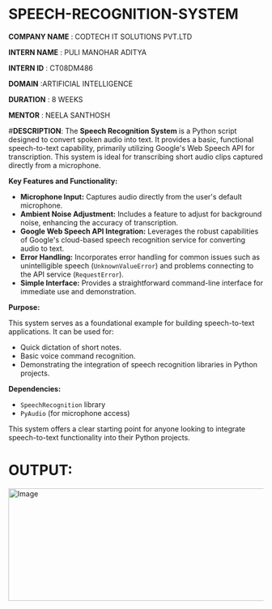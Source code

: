 # SPEECH-RECOGNITION-SYSTEM
**COMPANY NAME** : CODTECH IT SOLUTIONS PVT.LTD

**INTERN NAME**  : PULI MANOHAR ADITYA

**INTERN ID**    : CT08DM486

**DOMAIN**       :ARTIFICIAL INTELLIGENCE

**DURATION**    : 8 WEEKS

**MENTOR**      : NEELA SANTHOSH

#**DESCRIPTION**:
The **Speech Recognition System** is a Python script designed to convert spoken audio into text. It provides a basic, functional speech-to-text capability, primarily utilizing Google's Web Speech API for transcription. This system is ideal for transcribing short audio clips captured directly from a microphone.

**Key Features and Functionality:**

* **Microphone Input:** Captures audio directly from the user's default microphone.
* **Ambient Noise Adjustment:** Includes a feature to adjust for background noise, enhancing the accuracy of transcription.
* **Google Web Speech API Integration:** Leverages the robust capabilities of Google's cloud-based speech recognition service for converting audio to text.
* **Error Handling:** Incorporates error handling for common issues such as unintelligible speech (`UnknownValueError`) and problems connecting to the API service (`RequestError`).
* **Simple Interface:** Provides a straightforward command-line interface for immediate use and demonstration.

**Purpose:**

This system serves as a foundational example for building speech-to-text applications. It can be used for:

* Quick dictation of short notes.
* Basic voice command recognition.
* Demonstrating the integration of speech recognition libraries in Python projects.

**Dependencies:**

* `SpeechRecognition` library
* `PyAudio` (for microphone access)

This system offers a clear starting point for anyone looking to integrate speech-to-text functionality into their Python projects.

# **OUTPUT**:
<img width="1031" height="222" alt="Image" src="https://github.com/user-attachments/assets/9d5751c7-3a61-473c-aa44-5c4a03b96f2d" />
